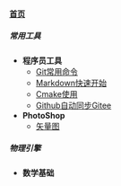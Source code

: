 
#### [首页](?file=home-首页)

##### 常用工具
- **程序员工具**
    - [Git常用命令](?file=001-常用工具/001-程序员工具/0001-Git常用命令 "Git常用命令")
    - [Markdown快速开始](?file=001-常用工具/001-程序员工具/0002-Markdown快速开始 "Markdown快速开始")
    - [Cmake使用](?file=001-常用工具/001-程序员工具/0003-Cmake使用 "Cmake使用")
    - [Github自动同步Gitee](?file=001-常用工具/001-程序员工具/0004-Github自动同步Gitee "Github自动同步Gitee")
- **PhotoShop**
    - [矢量图](?file=001-常用工具/002-PhotoShop/0001-矢量图 "矢量图")

##### 物理引擎
- **数学基础**

